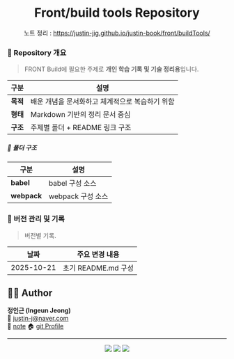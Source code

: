 

<h1 align="center">Front/build tools Repository</h1>
<p align="center">
  <span>노트 정리 : <a href="https://justin-jig.github.io/justin-book/front/buildTools/">https://justin-jig.github.io/justin-book/front/buildTools/</a></span><br/>
</p>


### 🧭 Repository 개요
> FRONT Build에 필요한 주제로 **개인 학습 기록 및 기술 정리용**입니다.  

| 구분 | 설명 |
|------|------|
| **목적** | 배운 개념을 문서화하고 체계적으로 복습하기 위함 |
| **형태** | Markdown 기반의 정리 문서 중심 |
| **구조** | 주제별 폴더 + README 링크 구조 |

##### 📂 폴더 구조
| 구분 | 설명 |
|------|------|
| **babel** | babel 구성 소스 |
| **webpack** | webpack 구성 소스 |


### 🧾 버전 관리 및 기록
> 버전별 기록.

| 날짜 | 주요 변경 내용 |
|------|----------------|
| 2025-10-21 | 초기 README.md 구성 |





## 🧑‍💻 Author
**정인근 (Ingeun Jeong)**  
📧 [justin-j@naver.com](mailto:justin-j@naver.com)  
🧾 [note](https://justin-jig.github.io/justin-book)
🏠 [git Profile](https://github.com/justin-jig)

---

<p align="center">
  <img src="https://img.shields.io/badge/Markdown-Study-blue?logo=markdown" />
  <img src="https://img.shields.io/badge/License-MIT-green" />
  <img src="https://img.shields.io/badge/Version-1.0.0-lightgrey" />
</p>